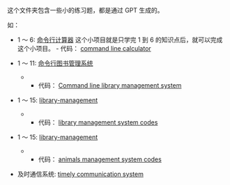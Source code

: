 这个文件夹包含一些小的练习题，都是通过 GPT 生成的。

如：

- 1 ～ 6: <a href = "./1-6/命令行计算器.md">命令行计算器</a>
  这个小项目就是只学完 1 到 6 的知识点后，就可以完成这个小项目。 - 代码： <a href = "./1-6">command line calculator</a>

- 1 ～ 11: <a href = "./1-11/命令行图书管理系统.md">命令行图书管理系统</a>

  - - 代码： <a href = "./1-11">Command line library management system</a>

- 1 ～ 15: <a href = "./1-15/图书管理系统.md">library-management</a>
  - - 代码： <a href = "./1-15/library-management">library management system codes</a>
- 1 ～ 15: <a href = "./1-15/动物园管理系统.md">library-management</a>

  - - 代码： <a href = "./1-15/animals-management">animals management system codes</a>

- 及时通信系统: <a href = "./timely_communication_system/README.md">timely communication system</a>
